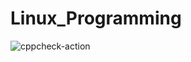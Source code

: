 # Linux_Programming

![cppcheck-action](https://github.com/99002678/Linux_Programming/workflows/cppcheck-action/badge.svg)
